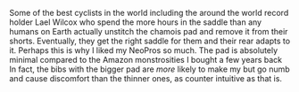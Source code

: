 Some of the best cyclists in the world including the around the world record holder Lael Wilcox who spend the more hours in the saddle than any humans on Earth actually unstitch the chamois pad and remove it from their shorts. Eventually, they get the right saddle for them and their rear adapts to it. Perhaps this is why I liked my NeoPros so much. The pad is absolutely minimal compared to the Amazon monstrosities I bought a few years back In fact, the bibs with the bigger pad are *more* likely to make my but go numb and cause discomfort than the thinner ones, as counter intuitive as that is.
